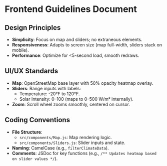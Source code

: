 # Frontend Guidelines Document

## Design Principles
- **Simplicity**: Focus on map and sliders; no extraneous elements.
- **Responsiveness**: Adapts to screen size (map full-width, sliders stack on mobile).
- **Performance**: Optimize for <5-second load, smooth redraws.

## UI/UX Standards
- **Map**: OpenStreetMap base layer with 50% opacity heatmap overlay.
- **Sliders**: Range inputs with labels:
  - Temperature: -20°F to 120°F.
  - Solar Intensity: 0–100 (maps to 0–500 W/m² internally).
- **Zoom**: Scroll wheel zooms smoothly, centered on cursor.

## Coding Conventions
- **File Structure**:
  - `src/components/Map.js`: Map rendering logic.
  - `src/components/Sliders.js`: Slider inputs and state.
- **Naming**: CamelCase (e.g., `filterClimateData`).
- **Comments**: JSDoc for key functions (e.g., `/** Updates heatmap based on slider values */`).